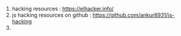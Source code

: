 1) hacking resources : https://elhacker.info/
2) js hacking resources on github : https://github.com/ankur8931/js-hacking
3)
